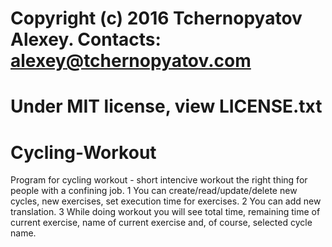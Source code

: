 # Copyright (c) 2016 Tchernopyatov Alexey. Contacts: alexey@tchernopyatov.com
# Under MIT license, view LICENSE.txt
# Cycling-Workout
Program for cycling workout - short intencive workout the right thing for people with a confining job.
1 You can create/read/update/delete new cycles, new exercises, set execution time for exercises.
2 You can add new translation.
3 While doing workout you will see total time, remaining time of current exercise, name of current exercise and, of course, selected cycle name.
